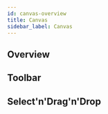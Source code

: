 ```yaml
---
id: canvas-overview
title: Canvas
sidebar_label: Canvas
---
```



## Overview

## Toolbar

## Select'n'Drag'n'Drop
